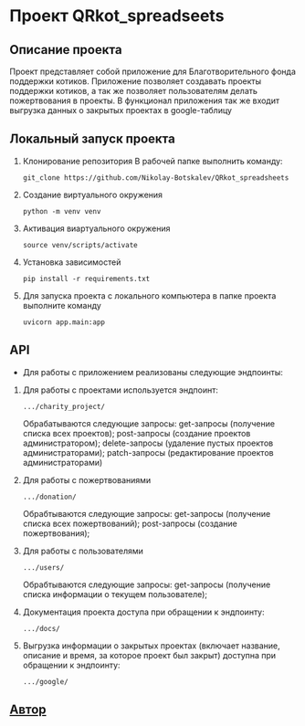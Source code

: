 # Проект QRkot_spreadseets

## Описание проекта

Проект представляет собой приложение для Благотворительного фонда поддержки котиков.
Приложение позволяет создавать проекты поддержки котиков, а так же позволяет пользователям делать пожертвования в проекты.
В функционал приложения так же входит выгрузка данных о закрытых проектах в google-таблицу


## Локальный запуск проекта

1. Клонирование репозитория
    В рабочей папке выполнить команду:
    ```
    git_clone https://github.com/Nikolay-Botskalev/QRkot_spreadsheets
    ```

2. Создание виртуального окружения
    ```
    python -m venv venv
    ```

3. Активация виартуального окружения
    ```
    source venv/scripts/activate
    ```

4. Установка зависимостей
    ```
    pip install -r requirements.txt
    ```

5. Для запуска проекта с локального компьютера в папке проекта выполните команду
    ```
    uvicorn app.main:app
    ```

## API

* Для работы с приложением реализованы следующие эндпоинты:

1. Для работы с проектами используется эндпоинт:
    ```
    .../charity_project/
    ```
    Обрабатываются следующие запросы:
    get-запросы (получение списка всех проектов);
    post-запросы (создание проектов администратором);
    delete-запросы (удаление пустых проектов администраторами);
    patch-запросы (редактирование проектов администраторами)

2. Для работы с пожертвованиями
    ```
    .../donation/
    ```
    Обрабтываются следующие запросы:
    get-запросы (получение списка всех пожертвований);
    post-запросы (создание пожертвования);

3. Для работы с пользователями
    ```
    .../users/
    ```
    Обрабтываются следующие запросы:
    get-запросы (получение списка информации о текущем пользователе);

4. Документация проекта доступа при обращении к эндпоинту:
    ```
    .../docs/
    ```

5. Выгрузка информации о закрытых проектах (включает название, описание и время, за которое проект был закрыт) доступна при обращении к эндпоинту:
    ```
    .../google/
    ```

## [Автор](https://github.com/Nikolay-Botskalev)